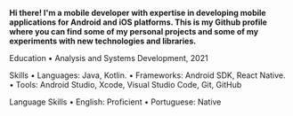 **Hi there! I'm a mobile developer with expertise in developing mobile applications for Android and iOS platforms. This is my Github profile where you can find some of my personal projects and some of my experiments with new technologies and libraries.**

Education
• Analysis and Systems Development, 2021

Skills
• Languages: Java, Kotlin.
• Frameworks: Android SDK, React Native.
• Tools: Android Studio, Xcode, Visual Studio Code, Git, GitHub

Language Skills
• English: Proficient
• Portuguese: Native
